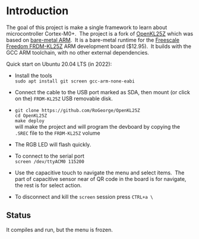 Introduction
============

The goal of this project is make a single framework to learn about microcontroller Cortex-M0+.&nbsp;  The project is a fork of [OpenKL25Z](https://github.com/1nv1/OpenKL25Z) which was based on [bare-metal ARM](https://github.com/payne92/bare-metal-arm).&nbsp;  It is a bare-metal runtime for the 
[Freescale Freedom FRDM-KL25Z](http://www.freescale.com/webapp/sps/site/prod_summary.jsp?code=FRDM-KL25Z) 
ARM development board ($12.95).&nbsp;  It builds with the GCC ARM toolchain, with no other external dependencies.

Quick start on Ubuntu 20.04 LTS (in 2022):

+ Install the tools <br />
`sudo apt install git screen gcc-arm-none-eabi`

+ Connect the cable to the USB port marked as SDA, then mount (or click on the) `FRDM-KL25Z` USB removable disk.

+ `git clone https://github.com/RoGeorge/OpenKL25Z` <br />
`cd OpenKL25Z` <br />
`make deploy` <br />
will make the project and will program the devboard by copying the `.SREC` file to the `FRDM-KL25Z` volume

+ The RGB LED will flash quickly.
 
+ To connect to the serial port <br />
`screen /dev/ttyACM0 115200` <br />

+ Use the capacitive touch to navigate the menu and select items.&nbsp;  The part of capacitive sensor near of QR code in the board is for navigate, the rest is for select action.

+ To disconnect and kill the `screen` session press `CTRL+a \`

Status
------
It compiles and run, but the menu is frozen.

